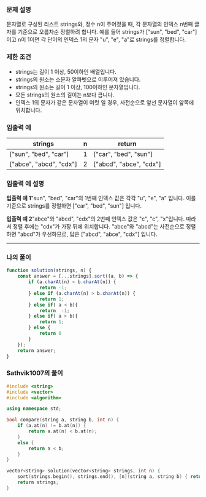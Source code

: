 ### **문제 설명**

문자열로 구성된 리스트 strings와, 정수 n이 주어졌을 때, 각 문자열의 인덱스 n번째 글자를 기준으로 오름차순 정렬하려 합니다. 예를 들어 strings가 ["sun", "bed", "car"]이고 n이 1이면 각 단어의 인덱스 1의 문자 "u", "e", "a"로 strings를 정렬합니다.

### 제한 조건

- strings는 길이 1 이상, 50이하인 배열입니다.
- strings의 원소는 소문자 알파벳으로 이루어져 있습니다.
- strings의 원소는 길이 1 이상, 100이하인 문자열입니다.
- 모든 strings의 원소의 길이는 n보다 큽니다.
- 인덱스 1의 문자가 같은 문자열이 여럿 일 경우, 사전순으로 앞선 문자열이 앞쪽에 위치합니다.

### 입출력 예

| strings | n | return |
| --- | --- | --- |
| ["sun", "bed", "car"] | 1 | ["car", "bed", "sun"] |
| ["abce", "abcd", "cdx"] | 2 | ["abcd", "abce", "cdx"] |

### 입출력 예 설명

**입출력 예 1**"sun", "bed", "car"의 1번째 인덱스 값은 각각 "u", "e", "a" 입니다. 이를 기준으로 strings를 정렬하면 ["car", "bed", "sun"] 입니다.

**입출력 예 2**"abce"와 "abcd", "cdx"의 2번째 인덱스 값은 "c", "c", "x"입니다. 따라서 정렬 후에는 "cdx"가 가장 뒤에 위치합니다. "abce"와 "abcd"는 사전순으로 정렬하면 "abcd"가 우선하므로, 답은 ["abcd", "abce", "cdx"] 입니다.

---

### 나의 풀이

```javascript
function solution(strings, n) {
    const answer = [...strings].sort((a, b) => {
        if (a.charAt(n) < b.charAt(n)) {
            return -1;
        } else if (a.charAt(n) > b.charAt(n)) {
            return 1;
        } else if( a < b){
            return  -1;
        } else if( a > b){
            return 1;
        } else {
            return 0
        }
    });
    return answer;
}
```

### Sathvik1007의 풀이

```c++
#include <string>
#include <vector>
#include <algorithm>

using namespace std;

bool compare(string a, string b, int n) {
    if (a.at(n) != b.at(n)) {
        return a.at(n) < b.at(n);
    }
    else {
        return a < b;
    }
}

vector<string> solution(vector<string> strings, int n) {
    sort(strings.begin(), strings.end(), [n](string a, string b) { return compare(a, b, n); });
    return strings;
}
```